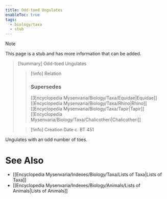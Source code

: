 ```yaml
---
title: Odd-toed Ungulates
enableToc: true
tags:
  - biology/taxa
  - stub
---
```


> [!note]
> This page is a stub and has more information that can be added.

> [!summary] Odd-toed Ungulates
> > [!info] Relation
> > ### Supersedes 
> > [[Encyclopedia Mysenvaria/Biology/Taxa/Equidae|Equidae]]
> > [[Encyclopedia Mysenvaria/Biology/Taxa/Rhino|Rhino]]
> > [[Encyclopedia Mysenvaria/Biology/Taxa/Tapir|Tapir]]
> > [[Encyclopedia Mysenvaria/Biology/Taxa/Chalicotheri|Chalicotheri]]
>
> > [!info] Creation Date
> > c. BT 451

Ungulates with an odd number of toes.

# See Also
- [[Encyclopedia Mysenvaria/Indexes/Biology/Taxa/Lists of Taxa|Lists of Taxa]]
- [[Encyclopedia Mysenvaria/Indexes/Biology/Animals/Lists of Animals|Lists of Animals]]

